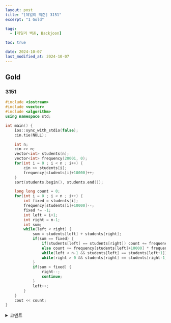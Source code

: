 ```yaml
---
layout: post
title: "[데일리 백준] 3151"
excerpt: "1 Gold"

tags:
  - [데일리 백준, Backjoon]

toc: true

date: 2024-10-07
last_modified_at: 2024-10-07
---
```

## Gold
### [3151][def]

```c++
#include <iostream>
#include <vector>
#include <algorithm>
using namespace std;

int main() {
    ios::sync_with_stdio(false);
    cin.tie(NULL);

    int n;
    cin >> n;
    vector<int> students(n);
    vector<int> frequency(20001, 0);
    for(int i = 0 ; i < n ; i++) {
        cin >> students[i];
        frequency[students[i]+10000]++;
    }
    sort(students.begin(), students.end());

    long long count = 0;
    for(int i = 0 ; i < n ; i++) {
        int fixed = students[i];
        frequency[students[i]+10000]--;
        fixed *= -1;
        int left = i+1;
        int right = n-1;
        int sum;
        while(left < right) {
            sum = students[left] + students[right];
            if(sum == fixed) {
                if(students[left] == students[right]) count += frequency[students[left]+10000] * (frequency[students[right]+10000]-1) >> 1;
                else count += frequency[students[left]+10000] * frequency[students[right]+10000];
                while(left < n-1 && students[left] == students[left+1]) left++;
                while(right > 0 && students[right] == students[right-1]) right--;
            }
            if(sum > fixed) {
                right--;
                continue;
            }
            left++;
        }
    }
    cout << count;
}
```

<details>
<summary>코멘트</summary>
<div markdown="1">

- 투 포인터 + 조합(Combination)

- 같은 수에 대하여 여러가지 조합 경우의 수가 있다는 사실을 처음에 파악하지 못하였다.  

</div>
</details>

[def]: https://www.acmicpc.net/problem/3151